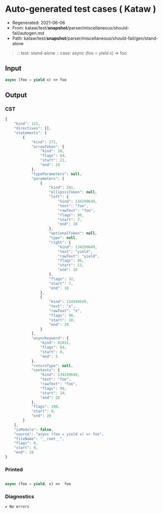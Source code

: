 # Auto-generated test cases ( Kataw )
- Regenerated: 2021-06-06
- From: kataw/test/__snapshot__/parser/miscellaneous/should-fail/autogen.md
- Path: kataw/test/__snapshot__/parser/miscellaneous/should-fail/gen/stand-alone
> :: test: stand-alone
> :: case: async (foo = yield x) => foo
## Input

`````js
async (foo = yield x) => foo
`````
## Output

### CST

```javascript
{
    "kind": 122,
    "directives": [],
    "statements": [
        {
            "kind": 271,
            "arrowToken": {
                "kind": 10,
                "flags": 64,
                "start": 21,
                "end": 24
            },
            "typeParameters": null,
            "parameters": [
                {
                    "kind": 281,
                    "ellipsisToken": null,
                    "left": {
                        "kind": 134299649,
                        "text": "foo",
                        "rawText": "foo",
                        "flags": 96,
                        "start": 7,
                        "end": 10
                    },
                    "optionalToken": null,
                    "type": null,
                    "right": {
                        "kind": 134299649,
                        "text": "yield",
                        "rawText": "yield",
                        "flags": 96,
                        "start": 12,
                        "end": 18
                    },
                    "flags": 32,
                    "start": 7,
                    "end": 18
                },
                {
                    "kind": 134299649,
                    "text": "x",
                    "rawText": "x",
                    "flags": 96,
                    "start": 18,
                    "end": 20
                }
            ],
            "asyncKeyword": {
                "kind": 82031,
                "flags": 64,
                "start": 0,
                "end": 5
            },
            "returnType": null,
            "contents": {
                "kind": 134299649,
                "text": "foo",
                "rawText": "foo",
                "flags": 96,
                "start": 24,
                "end": 28
            },
            "flags": 290,
            "start": 0,
            "end": 28
        }
    ],
    "isModule": false,
    "source": "async (foo = yield x) => foo",
    "fileName": "__root__",
    "flags": 0,
    "start": 0,
    "end": 28
}
```

### Printed

```javascript

async (foo = yield, x) =>  foo
```

### Diagnostics

```javascript
✔ No errors
```

